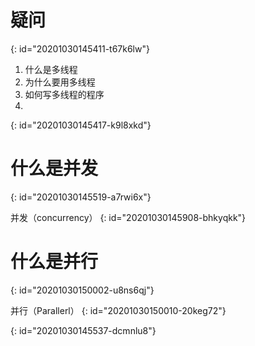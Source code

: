 # 疑问
{: id="20201030145411-t67k6lw"}

1. 什么是多线程
2. 为什么要用多线程
3. 如何写多线程的程序
4.
{: id="20201030145417-k9l8xkd"}

# 什么是并发
{: id="20201030145519-a7rwi6x"}

并发（concurrency）
{: id="20201030145908-bhkyqkk"}

# 什么是并行
{: id="20201030150002-u8ns6qj"}

并行（Parallerl）
{: id="20201030150010-20keg72"}

{: id="20201030145537-dcmnlu8"}
